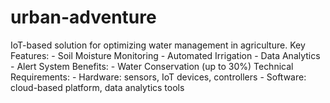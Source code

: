 # urban-adventure
IoT-based solution for optimizing water management in agriculture.  Key Features:  - Soil Moisture Monitoring - Automated Irrigation - Data Analytics - Alert System  Benefits:  - Water Conservation (up to 30%)  Technical Requirements:  - Hardware: sensors, IoT devices, controllers - Software: cloud-based platform, data analytics tools
